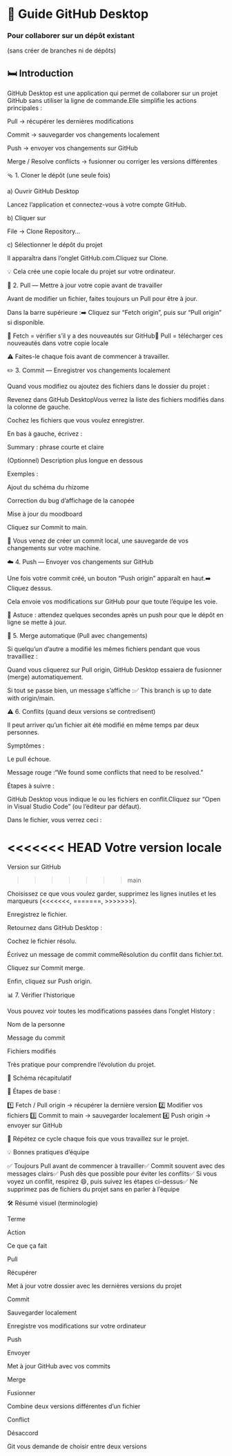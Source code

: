 # 🌿 Guide GitHub Desktop

### Pour collaborer sur un dépôt existant

(sans créer de branches ni de dépôts)

## 🛏️ Introduction

GitHub Desktop est une application qui permet de collaborer sur un projet GitHub sans utiliser la ligne de commande.Elle simplifie les actions principales :

Pull → récupérer les dernières modifications

Commit → sauvegarder vos changements localement

Push → envoyer vos changements sur GitHub

Merge / Resolve conflicts → fusionner ou corriger les versions différentes

🩴 1. Cloner le dépôt (une seule fois)

a) Ouvrir GitHub Desktop

Lancez l’application et connectez-vous à votre compte GitHub.

b) Cliquer sur

File → Clone Repository…

c) Sélectionner le dépôt du projet

Il apparaîtra dans l’onglet GitHub.com.Cliquez sur Clone.

💡 Cela crée une copie locale du projet sur votre ordinateur.

🔄 2. Pull — Mettre à jour votre copie avant de travailler

Avant de modifier un fichier, faites toujours un Pull pour être à jour.

Dans la barre supérieure :➡️ Cliquez sur “Fetch origin”, puis sur “Pull origin” si disponible.

🔸 Fetch = vérifier s’il y a des nouveautés sur GitHub🔸 Pull = télécharger ces nouveautés dans votre copie locale

⚠️ Faites-le chaque fois avant de commencer à travailler.

✏️ 3. Commit — Enregistrer vos changements localement

Quand vous modifiez ou ajoutez des fichiers dans le dossier du projet :

Revenez dans GitHub DesktopVous verrez la liste des fichiers modifiés dans la colonne de gauche.

Cochez les fichiers que vous voulez enregistrer.

En bas à gauche, écrivez :

Summary : phrase courte et claire

(Optionnel) Description plus longue en dessous

Exemples :

Ajout du schéma du rhizome

Correction du bug d’affichage de la canopée

Mise à jour du moodboard

Cliquez sur Commit to main.

💾 Vous venez de créer un commit local, une sauvegarde de vos changements sur votre machine.

☁️ 4. Push — Envoyer vos changements sur GitHub

Une fois votre commit créé, un bouton “Push origin” apparaît en haut.➡️ Cliquez dessus.

Cela envoie vos modifications sur GitHub pour que toute l’équipe les voie.

🧠 Astuce : attendez quelques secondes après un push pour que le dépôt en ligne se mette à jour.

🔁 5. Merge automatique (Pull avec changements)

Si quelqu’un d’autre a modifié les mêmes fichiers pendant que vous travailliez :

Quand vous cliquerez sur Pull origin, GitHub Desktop essaiera de fusionner (merge) automatiquement.

Si tout se passe bien, un message s’affiche :✅ This branch is up to date with origin/main.

⚠️ 6. Conflits (quand deux versions se contredisent)

Il peut arriver qu’un fichier ait été modifié en même temps par deux personnes.

Symptômes :

Le pull échoue.

Message rouge :“We found some conflicts that need to be resolved.”

Étapes à suivre :

GitHub Desktop vous indique le ou les fichiers en conflit.Cliquez sur “Open in Visual Studio Code” (ou l’éditeur par défaut).

Dans le fichier, vous verrez ceci :

<<<<<<< HEAD
Votre version locale
=======
Version sur GitHub
>>>>>>> main

Choisissez ce que vous voulez garder, supprimez les lignes inutiles et les marqueurs (<<<<<<<, =======, >>>>>>>).

Enregistrez le fichier.

Retournez dans GitHub Desktop :

Cochez le fichier résolu.

Écrivez un message de commit commeRésolution du conflit dans fichier.txt.

Cliquez sur Commit merge.

Enfin, cliquez sur Push origin.

📊 7. Vérifier l’historique

Vous pouvez voir toutes les modifications passées dans l’onglet History :

Nom de la personne

Message du commit

Fichiers modifiés

Très pratique pour comprendre l’évolution du projet.

🤌 Schéma récapitulatif

🚞️ Étapes de base :

1️⃣ Fetch / Pull origin  →  récupérer la dernière version
2️⃣ Modifier vos fichiers
3️⃣ Commit to main       →  sauvegarder localement
4️⃣ Push origin          →  envoyer sur GitHub

🔁 Répétez ce cycle chaque fois que vous travaillez sur le projet.

💡 Bonnes pratiques d’équipe

✅ Toujours Pull avant de commencer à travailler✅ Commit souvent avec des messages clairs✅ Push dès que possible pour éviter les conflits✅ Si vous voyez un conflit, respirez 😄, puis suivez les étapes ci-dessus✅ Ne supprimez pas de fichiers du projet sans en parler à l’équipe

🛠️ Résumé visuel (terminologie)

Terme

Action

Ce que ça fait

Pull

Récupérer

Met à jour votre dossier avec les dernières versions du projet

Commit

Sauvegarder localement

Enregistre vos modifications sur votre ordinateur

Push

Envoyer

Met à jour GitHub avec vos commits

Merge

Fusionner

Combine deux versions différentes d’un fichier

Conflict

Désaccord

Git vous demande de choisir entre deux versions
